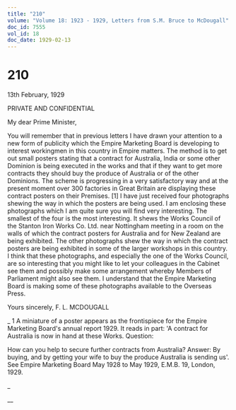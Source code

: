 ```yaml
---
title: "210"
volume: "Volume 18: 1923 - 1929, Letters from S.M. Bruce to McDougall"
doc_id: 7555
vol_id: 18
doc_date: 1929-02-13
---
```


# 210

13th February, 1929

PRIVATE AND CONFIDENTIAL

My dear Prime Minister,

You will remember that in previous letters I have drawn your attention to a new form of publicity which the Empire Marketing Board is developing to interest workingmen in this country in Empire matters. The method is to get out small posters stating that a contract for Australia, India or some other Dominion is being executed in the works and that if they want to get more contracts they should buy the produce of Australia or of the other Dominions. The scheme is progressing in a very satisfactory way and at the present moment over 300 factories in Great Britain are displaying these contract posters on their Premises. [1] I have just received four photographs shewing the way in which the posters are being used. I am enclosing these photographs which I am quite sure you will find very interesting. The smallest of the four is the most interesting. It shews the Works Council of the Stanton Iron Works Co. Ltd. near Nottingham meeting in a room on the walls of which the contract posters for Australia and for New Zealand are being exhibited. The other photographs shew the way in which the contract posters are being exhibited in some of the larger workshops in this country. I think that these photographs, and especially the one of the Works Council, are so interesting that you might like to let your colleagues in the Cabinet see them and possibly make some arrangement whereby Members of Parliament might also see them. I understand that the Empire Marketing Board is making some of these photographs available to the Overseas Press.

Yours sincerely, F. L. MCDOUGALL 

_ 1 A miniature of a poster appears as the frontispiece for the Empire Marketing Board's annual report 1929. It reads in part: 'A contract for Australia is now in hand at these Works. Question:

How can you help to secure further contracts from Australia? Answer: By buying, and by getting your wife to buy the produce Australia is sending us'. See Empire Marketing Board May 1928 to May 1929, E.M.B. 19, London, 1929.

_

__
